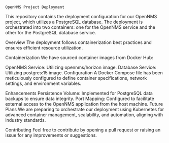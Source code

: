                                                                                   OpenNMS Project Deployment

This repository contains the deployment configuration for our OpenNMS project, which utilizes a PostgreSQL database. The deployment is orchestrated into two containers: one for the OpenNMS service and the other for the PostgreSQL database service.

Overview
The deployment follows containerization best practices and ensures efficient resource utilization.

Containerization
We have sourced container images from Docker Hub:

OpenNMS Service: Utilizing opennms/horizon image.
Database Service: Utilizing postgres:15 image.
Configuration
A Docker Compose file has been meticulously configured to define container specifications, network settings, and environment variables.

Enhancements
Persistence Volume: Implemented for PostgreSQL data backups to ensure data integrity.
Port Mapping: Configured to facilitate external access to the OpenNMS application from the host machine.
Future Plans
We are preparing to orchestrate our deployment using Kubernetes for advanced container management, scalability, and automation, aligning with industry standards.

Contributing
Feel free to contribute by opening a pull request or raising an issue for any improvements or suggestions.

